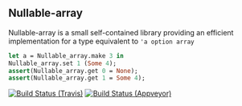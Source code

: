 ## Nullable-array

Nullable-array is a small self-contained library providing an efficient implementation for a type equivalent to `'a option array`

```OCaml
let a = Nullable_array.make 3 in
Nullable_array.set 1 (Some 4);
assert(Nullable_array.get 0 = None);
assert(Nullable_array.get 1 = Some 4);
```

[![Build Status (Travis)](https://travis-ci.org/chambart/ocaml-nullable-array.svg)](https://travis-ci.org/chambart/ocaml-nullable-array)
[![Build Status (Appveyor)](https://ci.appveyor.com/api/projects/status/github/chambart/ocaml-nullable-array&svg=true)](https://ci.appveyor.com/project/chambart/ocaml-nullable-array)